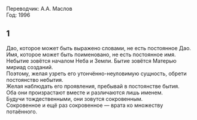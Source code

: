 Переводчик: А.А. Маслов  
Год: 1996  

## 1

Дао, которое может быть выражено словами, не есть постоянное Дао.  
Имя, которое может быть поименовано, не есть постоянное имя.  
Небытие зовётся началом Неба и Земли. Бытие зовётся Матерью мириад созданий.  
Поэтому, желая узреть его утончённо-неуловимую сущность, обрети постоянство небытия.  
Желая наблюдать его проявления, пребывай в постоянстве бытия.  
Оба они произрастают вместе и различаются лишь именем.  
Будучи тождественными, они зовутся сокровенным.  
Сокровенное и ещё раз сокровенное — врата ко множеству потаённого.  
